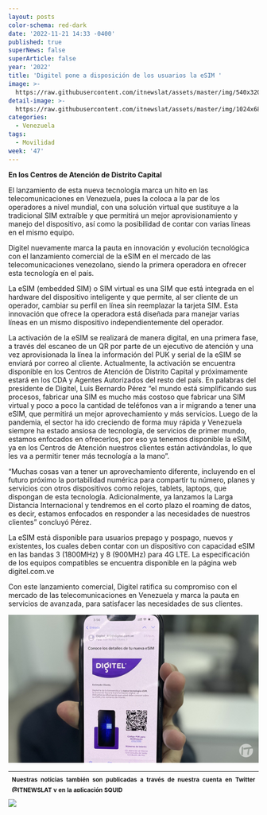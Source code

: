 ```yaml
---
layout: posts
color-schema: red-dark
date: '2022-11-21 14:33 -0400'
published: true
superNews: false
superArticle: false
year: '2022'
title: 'Digitel pone a disposición de los usuarios la eSIM '
image: >-
  https://raw.githubusercontent.com/itnewslat/assets/master/img/540x320/ESIM-DIGITEL-p.jpg
detail-image: >-
  https://raw.githubusercontent.com/itnewslat/assets/master/img/1024x680/ESIM-DIGITEL-g.jpg
categories:
  - Venezuela
tags:
  - Movilidad
week: '47'
---
```

**En los Centros de Atención de Distrito Capital**

El lanzamiento de esta nueva tecnología marca un hito en las telecomunicaciones en Venezuela, pues la coloca a la par de los operadores a nivel mundial, con una solución virtual que sustituye a la tradicional SIM extraíble y que permitirá un mejor aprovisionamiento y manejo del dispositivo, así como la posibilidad de contar con varias líneas en el mismo equipo.

Digitel nuevamente marca la pauta en innovación y evolución tecnológica con el lanzamiento comercial de la eSIM en el mercado de las telecomunicaciones venezolano, siendo la primera operadora en ofrecer esta tecnología en el país.

La eSIM (embedded SIM) o SIM virtual es una SIM que está integrada en el hardware del dispositivo inteligente y que permite, al ser cliente de un operador, cambiar su perfil en línea sin reemplazar la tarjeta SIM. Esta innovación que ofrece la operadora está diseñada para manejar varias líneas en un mismo dispositivo independientemente del operador.

La activación de la eSIM se realizará de manera digital, en una primera fase, a través del escaneo de un QR por parte de un ejecutivo de atención y una vez aprovisionada la línea la información del PUK y serial de la eSIM se enviará por correo al cliente. Actualmente, la activación se encuentra disponible en los Centros de Atención de Distrito Capital y próximamente estará en los CDA y Agentes Autorizados del resto del país.
En palabras del presidente de Digitel, Luis Bernardo Pérez “el mundo está simplificando sus procesos, fabricar una SIM es mucho más costoso que fabricar una SIM virtual y poco a poco la cantidad de teléfonos van a ir migrando a tener una eSIM, que permitirá un mejor aprovechamiento y más servicios. Luego de la pandemia, el sector ha ido creciendo de forma muy rápida y Venezuela siempre ha estado ansiosa de tecnología, de servicios de primer mundo, estamos enfocados en ofrecerlos, por eso ya tenemos disponible la eSIM, ya en los Centros de Atención nuestros clientes están activándolas, lo que les va a permitir tener más tecnología a la mano”.

“Muchas cosas van a tener un aprovechamiento diferente, incluyendo en el futuro próximo la portabilidad numérica para compartir tu número, planes y servicios con otros dispositivos como relojes, tablets, laptops, que dispongan de esta tecnología. Adicionalmente, ya lanzamos la Larga Distancia Internacional y tendremos en el corto plazo el roaming de datos, es decir, estamos enfocados en responder a las necesidades de nuestros clientes” concluyó Pérez.

La eSIM está disponible para usuarios prepago y pospago, nuevos y existentes, los cuales deben contar con un dispositivo con capacidad eSIM en las bandas 3 (1800MHz) y 8 (900MHz) para 4G LTE. La especificación de los equipos compatibles se encuentra disponible en la página web digitel.com.ve

Con este lanzamiento comercial, Digitel ratifica su compromiso con el mercado de las telecomunicaciones en Venezuela y marca la pauta en servicios de avanzada, para satisfacer las necesidades de sus clientes.

![](https://raw.githubusercontent.com/itnewslat/assets/master/img/540x320/ESIM-DIGITEL-p.jpg)

<table style="height: 42px;" width="569">
<tbody>
<tr>
<td style="text-align: justify;"><sub><strong>Nuestras noticias también son publicadas a través de nuestra cuenta en Twitter <a href="https://twitter.com/itnewslat?lang=es">@ITNEWSLAT</a> y en la aplicación <a href="https://squidapp.co/en/">SQUID</a></strong></sub></td>
</tr>
</tbody>
</table>

<img src="https://tracker.metricool.com/c3po.jpg?hash=56f88a41e39ab42c063cc51676587a04"/>